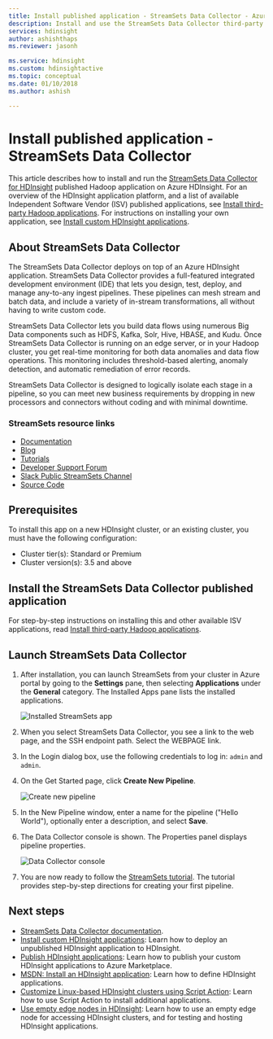 ```yaml
---
title: Install published application - StreamSets Data Collector - Azure HDInsight 
description: Install and use the StreamSets Data Collector third-party Hadoop application.
services: hdinsight
author: ashishthaps
ms.reviewer: jasonh

ms.service: hdinsight
ms.custom: hdinsightactive
ms.topic: conceptual
ms.date: 01/10/2018
ms.author: ashish

---
```

# Install published application - StreamSets Data Collector

This article describes how to install and run the [StreamSets Data Collector for HDInsight](https://streamsets.com/) published Hadoop application on Azure HDInsight. For an overview of the HDInsight application platform, and a list of available Independent Software Vendor (ISV) published applications, see [Install third-party Hadoop applications](hdinsight-apps-install-applications.md). For instructions on installing your own application, see [Install custom HDInsight applications](hdinsight-apps-install-custom-applications.md).

## About StreamSets Data Collector

The StreamSets Data Collector deploys on top of an Azure HDInsight application. StreamSets Data Collector provides a full-featured integrated development environment (IDE) that lets you design, test, deploy, and manage any-to-any ingest pipelines. These pipelines can mesh stream and batch data, and include a variety of in-stream transformations, all without having to write custom code.

StreamSets Data Collector lets you build data flows using numerous Big Data components such as HDFS, Kafka, Solr, Hive, HBASE, and Kudu. Once StreamSets Data Collector is running on an edge server, or in your Hadoop cluster, you get real-time monitoring for both data anomalies and data flow operations. This monitoring includes threshold-based alerting, anomaly detection, and automatic remediation of error records.

StreamSets Data Collector is designed to logically isolate each stage in a pipeline, so you can meet new business requirements by dropping in new processors and connectors without coding and with minimal downtime.

### StreamSets resource links

* [Documentation](https://streamsets.com/documentation/datacollector/latest/help/#Getting_Started/GettingStarted_Title.html)
* [Blog](https://streamsets.com/blog/)
* [Tutorials](https://github.com/streamsets/tutorials)
* [Developer Support Forum](https://groups.google.com/a/streamsets.com/forum/#!forum/sdc-user)
* [Slack Public StreamSets Channel](https://streamsetters.slack.com/)
* [Source Code](https://github.com/streamsets)

## Prerequisites

To install this app on a new HDInsight cluster, or an existing cluster, you must have the following configuration:

* Cluster tier(s): Standard or Premium
* Cluster version(s): 3.5 and above

## Install the StreamSets Data Collector published application

For step-by-step instructions on installing this and other available ISV applications, read [Install third-party Hadoop applications](hdinsight-apps-install-applications.md).

## Launch StreamSets Data Collector

1. After installation, you can launch StreamSets from your cluster in Azure portal by going to the **Settings** pane, then selecting **Applications** under the **General** category. The Installed Apps pane lists the installed applications.

    ![Installed StreamSets app](./media/hdinsight-apps-install-streamsets/streamsets.png)

2. When you select StreamSets Data Collector, you see a link to the web page, and the SSH endpoint path. Select the WEBPAGE link.

3. In the Login dialog box, use the following credentials to log in: `admin` and `admin`.

4. On the Get Started page, click **Create New Pipeline**.

    ![Create new pipeline](./media/hdinsight-apps-install-streamsets/get-started.png)

5. In the New Pipeline window, enter a name for the pipeline ("Hello World"), optionally enter a description, and select **Save**.

6. The Data Collector console is shown. The Properties panel displays pipeline properties.
 
    ![Data Collector console](./media/hdinsight-apps-install-streamsets/pipeline-canvas.png)

7. You are now ready to follow the [StreamSets tutorial](https://streamsets.com/documentation/datacollector/latest/help/#Tutorial/Tutorial-title.html). The tutorial provides step-by-step directions for creating your first pipeline.

## Next steps

* [StreamSets Data Collector documentation](https://streamsets.com/documentation/datacollector/latest/help/#Getting_Started/GettingStarted_Title.html#concept_htw_ghg_jq).
* [Install custom HDInsight applications](hdinsight-apps-install-custom-applications.md): Learn how to deploy an unpublished HDInsight application to HDInsight.
* [Publish HDInsight applications](hdinsight-apps-publish-applications.md): Learn how to publish your custom HDInsight applications to Azure Marketplace.
* [MSDN: Install an HDInsight application](https://msdn.microsoft.com/library/mt706515.aspx): Learn how to define HDInsight applications.
* [Customize Linux-based HDInsight clusters using Script Action](hdinsight-hadoop-customize-cluster-linux.md): Learn how to use Script Action to install additional applications.
* [Use empty edge nodes in HDInsight](hdinsight-apps-use-edge-node.md): Learn how to use an empty edge node for accessing HDInsight clusters, and for testing and hosting HDInsight applications.
